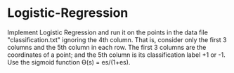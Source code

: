 # Logistic-Regression

Implement Logistic Regression and run it on the points in the data file "classification.txt"
ignoring the 4th column. That is, consider only the first 3 columns and the 5th column in each row. The
first 3 columns are the coordinates of a point; and the 5th column is its classification label +1 or -1. Use
the sigmoid function Ɵ(s) = es/(1+es).
